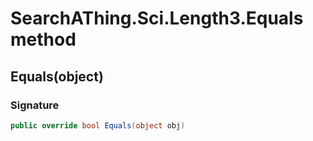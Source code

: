 # SearchAThing.Sci.Length3.Equals method
## Equals(object)
### Signature
```csharp
public override bool Equals(object obj)
```
